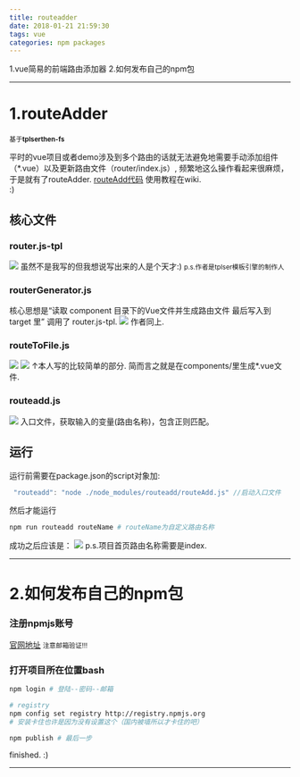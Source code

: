 ```yaml
---
title: routeadder
date: 2018-01-21 21:59:30
tags: vue 
categories: npm packages
---
```

1.vue简易的前端路由添加器
2.如何发布自己的npm包

<!-- more -->
<hr>

# 1.routeAdder
<small>基于<strong>tplser</strong><strong>then-fs</strong></small>

 平时的vue项目或者demo涉及到多个路由的话就无法避免地需要手动添加组件（*.vue）以及更新路由文件（router/index.js）,
 频繁地这么操作看起来很麻烦，于是就有了routeAdder.
 <a href="https://github.com/matteokjh/routeAdder">routeAdd代码</a>
使用教程在wiki.  
:)

## 核心文件

### router.js-tpl
![](/img/routeadd1.png)
虽然不是我写的但我想说写出来的人是个天才:)
<small>p.s.作者是tplser模板引擎的制作人</small>


### routerGenerator.js

核心思想是“读取 component 目录下的Vue文件并生成路由文件 最后写入到 target 里”
调用了 router.js-tpl.
![](/img/routeadd2.png)
作者同上.

### routeToFile.js

![](/img/routeadd3.png)
![](/img/routeadd4.png)
↑本人写的比较简单的部分.
简而言之就是在components/里生成*.vue文件.

### routeadd.js

![](/img/routeadd5.png)
入口文件，获取输入的变量(路由名称)，包含正则匹配。

## 运行
运行前需要在package.json的script对象加:
```javascript
 "routeadd": "node ./node_modules/routeadd/routeAdd.js" //启动入口文件
```
然后才能运行
```bash
npm run routeadd routeName # routeName为自定义路由名称
```
成功之后应该是：
![](/img/routeadd6.png)
p.s.项目首页路由名称需要是index.

<hr>

# 2.如何发布自己的npm包

### 注册npmjs账号
<a href="https://www.npmjs.com">官网地址</a>
<small>注意邮箱验证!!!</small>

### 打开项目所在位置bash

```bash
npm login # 登陆--密码--邮箱
```

```bash
# registry
npm config set registry http://registry.npmjs.org
# 安装卡住也许是因为没有设置这个（国内被墙所以才卡住的吧）
```

```bash
npm publish # 最后一步
```
finished. 
:)
<hr>